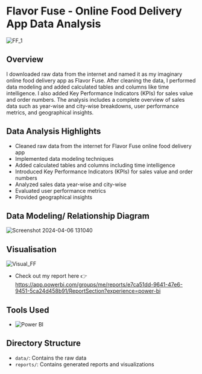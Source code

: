 # Flavor Fuse - Online Food Delivery App Data Analysis

![FF_1](https://github.com/Nuzhat-Raza/FlavorFuse_SalesReport/assets/140976114/234602fd-2da8-41b0-957c-cff6cedf1f8b)



## Overview
I downloaded raw data from the internet and named it as my imaginary online food delivery app as Flavor Fuse. After cleaning the data, I performed data modeling and added calculated tables and columns like time intelligence. I also added Key Performance Indicators (KPIs) for sales value and order numbers. The analysis includes a complete overview of sales data such as year-wise and city-wise breakdowns, user performance metrics, and geographical insights.

## Data Analysis Highlights
- Cleaned raw data from the internet for Flavor Fuse online food delivery app
- Implemented data modeling techniques
- Added calculated tables and columns including time intelligence
- Introduced Key Performance Indicators (KPIs) for sales value and order numbers
- Analyzed sales data year-wise and city-wise
- Evaluated user performance metrics
- Provided geographical insights

## Data Modeling/ Relationship Diagram
![Screenshot 2024-04-06 131040](https://github.com/Nuzhat-Raza/FlavorFuse_SalesReport/assets/140976114/31dee3ef-958c-4409-bd73-7a83cc5c610d)

## Visualisation
![Visual_FF](https://github.com/Nuzhat-Raza/FlavorFuse_SalesReport/assets/140976114/a01bc52a-521c-4333-97a6-d114ee47ad80)


- Check out my report here 👉
  https://app.powerbi.com/groups/me/reports/e7ca51dd-9641-47e6-9451-5ca24d458b91/ReportSection?experience=power-bi


## Tools Used
- <img src="https://img.shields.io/badge/PowerBI-F2C811?style=flat-square&logo=power-bi&logoColor=white" alt="Power BI"/>

  

## Directory Structure
- `data/`: Contains the raw data
- `reports/`: Contains generated reports and visualizations


